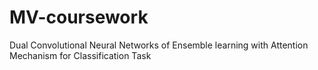 # MV-coursework
Dual Convolutional Neural Networks of Ensemble learning with Attention Mechanism for Classification Task
